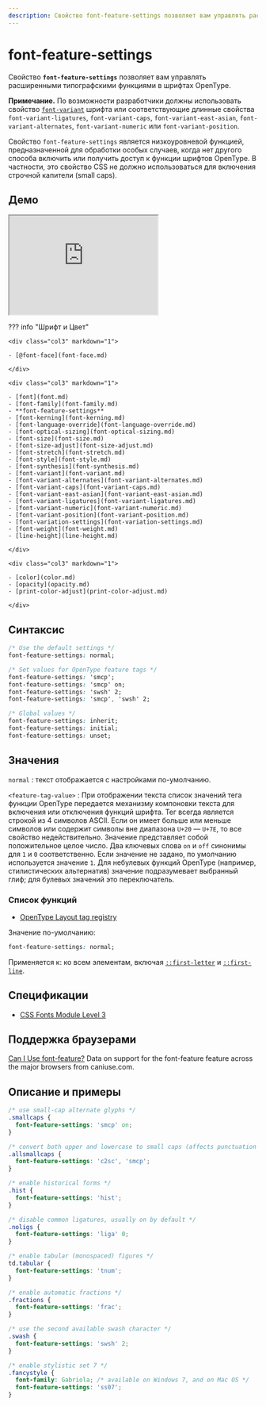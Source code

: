 ```yaml
---
description: Свойство font-feature-settings позволяет вам управлять расширенными типографскими функциями в шрифтах OpenType
---
```


# font-feature-settings

Свойство **`font-feature-settings`** позволяет вам управлять расширенными типографскими функциями в шрифтах OpenType.

**Примечание.** По возможности разработчики должны использовать свойство [`font-variant`](font-variant.md) шрифта или соответствующие длинные свойства `font-variant-ligatures`, `font-variant-caps`, `font-variant-east-asian`, `font-variant-alternates`, `font-variant-numeric` или `font-variant-position`.

Свойство `font-feature-settings` является низкоуровневой функцией, предназначенной для обработки особых случаев, когда нет другого способа включить или получить доступ к функции шрифтов OpenType. В частности, это свойство CSS не должно использоваться для включения строчной капители (small caps).

## Демо

<iframe class="interactive is-default-height" height="200" src="https://interactive-examples.mdn.mozilla.net/pages/css/font-feature-settings.html" title="MDN Web Docs Interactive Example" loading="lazy" data-readystate="complete"></iframe>

??? info "Шрифт и Цвет"

    <div class="col3" markdown="1">

    - [@font-face](font-face.md)

    </div>

    <div class="col3" markdown="1">

    - [font](font.md)
    - [font-family](font-family.md)
    - **font-feature-settings**
    - [font-kerning](font-kerning.md)
    - [font-language-override](font-language-override.md)
    - [font-optical-sizing](font-optical-sizing.md)
    - [font-size](font-size.md)
    - [font-size-adjust](font-size-adjust.md)
    - [font-stretch](font-stretch.md)
    - [font-style](font-style.md)
    - [font-synthesis](font-synthesis.md)
    - [font-variant](font-variant.md)
    - [font-variant-alternates](font-variant-alternates.md)
    - [font-variant-caps](font-variant-caps.md)
    - [font-variant-east-asian](font-variant-east-asian.md)
    - [font-variant-ligatures](font-variant-ligatures.md)
    - [font-variant-numeric](font-variant-numeric.md)
    - [font-variant-position](font-variant-position.md)
    - [font-variation-settings](font-variation-settings.md)
    - [font-weight](font-weight.md)
    - [line-height](line-height.md)

    </div>

    <div class="col3" markdown="1">

    - [color](color.md)
    - [opacity](opacity.md)
    - [print-color-adjust](print-color-adjust.md)

    </div>

## Синтаксис

```css
/* Use the default settings */
font-feature-settings: normal;

/* Set values for OpenType feature tags */
font-feature-settings: 'smcp';
font-feature-settings: 'smcp' on;
font-feature-settings: 'swsh' 2;
font-feature-settings: 'smcp', 'swsh' 2;

/* Global values */
font-feature-settings: inherit;
font-feature-settings: initial;
font-feature-settings: unset;
```

## Значения

`normal`
: текст отображается с настройками по-умолчанию.

`<feature-tag-value>`
: При отображении текста список значений тега функции OpenType передается механизму компоновки текста для включения или отключения функций шрифта. Тег всегда является строкой из 4 символов ASCII. Если он имеет больше или меньше символов или содержит символы вне диапазона `U+20` — `U+7E`, то все свойство недействительно. Значение представляет собой положительное целое число. Два ключевых слова `on` и `off` синонимы для `1` и `0` соответственно. Если значение не задано, по умолчанию используется значение `1`. Для небулевых функций OpenType (например, стилистических альтернатив) значение подразумевает выбранный глиф; для булевых значений это переключатель.

### Список функций

- [OpenType Layout tag registry](https://www.microsoft.com/typography/otspec/featurelist.htm)

Значение по-умолчанию:

```css
font-feature-settings: normal;
```

Применяется к: ко всем элементам, включая [`::first-letter`](first-letter.md) и [`::first-line`](first-line.md).

## Спецификации

- [CSS Fonts Module Level 3](https://drafts.csswg.org/css-fonts-3/#propdef-font-feature-settings)

## Поддержка браузерами

<p class="ciu_embed" data-feature="font-feature" data-periods="future_1,current,past_1,past_2">
  <a href="http://caniuse.com/#feat=font-feature">Can I Use font-feature?</a> Data on support for the font-feature feature across the major browsers from caniuse.com.
</p>

## Описание и примеры

```css
/* use small-cap alternate glyphs */
.smallcaps {
  font-feature-settings: 'smcp' on;
}

/* convert both upper and lowercase to small caps (affects punctuation also) */
.allsmallcaps {
  font-feature-settings: 'c2sc', 'smcp';
}

/* enable historical forms */
.hist {
  font-feature-settings: 'hist';
}

/* disable common ligatures, usually on by default */
.noligs {
  font-feature-settings: 'liga' 0;
}

/* enable tabular (monospaced) figures */
td.tabular {
  font-feature-settings: 'tnum';
}

/* enable automatic fractions */
.fractions {
  font-feature-settings: 'frac';
}

/* use the second available swash character */
.swash {
  font-feature-settings: 'swsh' 2;
}

/* enable stylistic set 7 */
.fancystyle {
  font-family: Gabriola; /* available on Windows 7, and on Mac OS */
  font-feature-settings: 'ss07';
}
```
